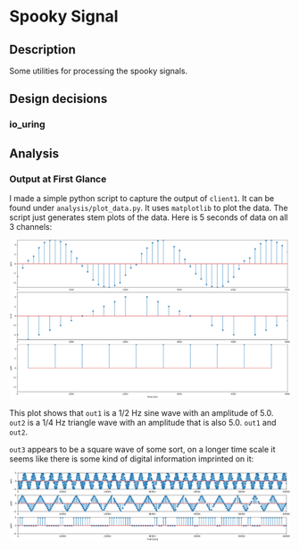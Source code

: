 # Spooky Signal

## Description

Some utilities for processing the spooky signals.

## Design decisions

### io_uring


## Analysis

### Output at First Glance

I made a simple python script to capture the output of `client1`. It can be found under `analysis/plot_data.py`. It uses
`matplotlib` to plot the data. The script just generates stem plots of the data. Here is 5 seconds of data on all 3 channels:

![5 seconds of data](analysis/5_second_capture.png)

This plot shows that `out1` is a 1/2 Hz sine wave with an amplitude of 5.0. `out2` is a 1/4 Hz triangle wave with an amplitude that is also 5.0. `out1` and `out2`.

`out3` appears to be a square wave of some sort, on a longer time scale it seems like there is some kind of digital information imprinted on it:

![1 minute of out3](analysis/1_minute_capture.png)

